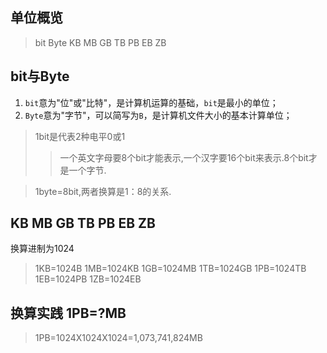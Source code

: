 ## 单位概览
> bit Byte KB MB GB TB PB EB ZB

## bit与Byte

1. `bit`意为"位"或"比特"，是计算机运算的基础，`bit`是最小的单位；
2. `Byte`意为"字节"，可以简写为`B`，是计算机文件大小的基本计算单位；

>1bit是代表2种电平0或1
>
>> 一个英文字母要8个bit才能表示,一个汉字要16个bit来表示.8个bit才是一个字节.

> 1byte=8bit,两者换算是1：8的关系.

## KB MB GB TB PB EB ZB 

换算进制为1024

> 1KB=1024B  1MB=1024KB   1GB=1024MB  1TB=1024GB   1PB=1024TB  1EB=1024PB  1ZB=1024EB

## 换算实践 1PB=?MB

> 1PB=1024X1024X1024=1,073,741,824MB